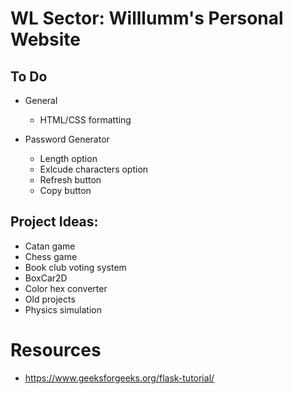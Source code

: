 # WL Sector: Willlumm's Personal Website

## To Do
    
- General
  - HTML/CSS formatting

- Password Generator
  - Length option
  - Exlcude characters option
  - Refresh button
  - Copy button

## Project Ideas:
- Catan game
- Chess game
- Book club voting system
- BoxCar2D
- Color hex converter
- Old projects
- Physics simulation

# Resources
- https://www.geeksforgeeks.org/flask-tutorial/